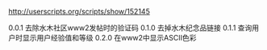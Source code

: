 
http://userscripts.org/scripts/show/152145

0.0.1 去除水木社区www2发帖时的验证码
0.1.0 去掉水木纪念品链接
0.1.1 查询用户时显示用户经验值和等级
0.2.0 在www2中显示ASCII色彩

